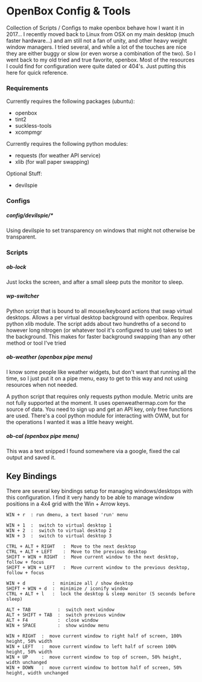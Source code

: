 # OpenBox Config & Tools

Collection of Scripts / Configs to make openbox behave how I want it in 2017... I recently moved back to Linux from OSX on my main desktop (much faster hardware...) and am still not a fan of unity, and other heavy weight window managers. I tried several, and while a lot of the touches are nice they are either buggy or slow (or even worse a combination of the two). So I went back to my old tried and true favorite, openbox. Most of the resources I could find for configuration were quite dated or 404's. Just putting this here for quick reference.

### Requirements

Currently requires the following packages (ubuntu):
* openbox
* tint2
* suckless-tools
* xcompmgr

Currently requires the following python modules:
* requests (for weather API service)
* xlib (for wall paper swapping)

Optional Stuff:
* devilspie

### Configs
##### config/devilspie/*

Using devilspie to set transparency on windows that might not otherwise be transparent. 

### Scripts
##### ob-lock

Just locks the screen, and after a small sleep puts the monitor to sleep. 

##### wp-switcher

Python script that is bound to all mouse/keyboard actions that swap virtual desktops. Allows a per virtual desktop background with openbox. Requires python xlib module. The script adds about two hundreths of a second to however long nitrogen (or whatever tool it's configured to use) takes to set the background. This makes for faster background swapping than any other method or tool I've tried

##### ob-weather (openbox pipe menu)

I know some people like weather widgets, but don't want that running all the time, so I just put it on a pipe menu, easy to get to this way and not using resources when not needed.

A python script that requires only requests python module. Metric units are not fully supported at the moment. It uses openweathermap.com for the source of data. You need to sign up and get an API key, only free functions are used. There's a cool python module for interacting with OWM, but for the operations I wanted it was a little heavy weight.

##### ob-cal (openbox pipe menu)

This was a text snipped I found somewhere via a google, fixed the cal output and saved it.

## Key Bindings

There are several key bindings setup for managing windows/desktops with this configuration. I find it very handy to be able to manage window positions in a 4x4 grid with the Win + Arrow keys. 

```
WIN + r  : run dmenu, a text based 'run' menu

WIN + 1  :  switch to virtual desktop 1
WIN + 2  :  switch to virtual desktop 2
WIN + 3  :  switch to virtual desktop 3

CTRL + ALT + RIGHT   :  Move to the next desktop
CTRL + ALT + LEFT    :  Move to the previous desktop
SHIFT + WIN + RIGHT  :  Move current window to the next desktop, follow + focus
SHIFT + WIN + LEFT   :  Move current window to the previous desktop, follow + focus

WIN + d          :  minimize all / show desktop
SHIFT + WIN + d  :  minimize / iconify window
CTRL + ALT + l   :  lock the desktop & sleep monitor (5 seconds before sleep)

ALT + TAB          :  switch next window
ALT + SHIFT + TAB  :  switch previous window
ALT + F4           :  close window
WIN + SPACE        :  show window menu

WIN + RIGHT  :  move current window to right half of screen, 100% height, 50% width
WIN + LEFT   :  move current window to left half of screen 100% height, 50% width
WIN + UP     :  move current window to top of screen, 50% height, width unchanged
WIN + DOWN   :  move current window to bottom half of screen, 50% height, width unchanged
```
